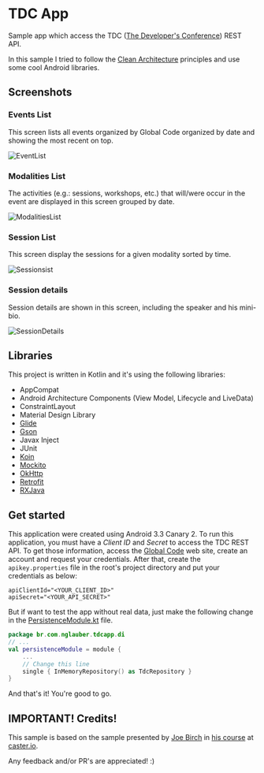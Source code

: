 # TDC App
Sample app which access the TDC ([The Developer's Conference](http://www.thedevelopersconference.com.br/tdc/2018/saopaulo/trilhas)) REST API.

In this sample I tried to follow the [Clean Architecture](https://8thlight.com/blog/uncle-bob/2012/08/13/the-clean-architecture.html) principles
and use some cool Android libraries.

## Screenshots
### Events List
This screen lists all events organized by Global Code organized by date and showing the most recent on top.

![EventList](./images/events_list.png)

### Modalities List
The activities (e.g.: sessions, workshops, etc.) that will/were occur in the event are displayed in this screen grouped by date.

![ModalitiesList](./images/modalities_list.png)

### Session List
This screen display the sessions for a given modality sorted by time.

![Sessionsist](./images/sessions_list.png)

### Session details
Session details are shown in this screen, including the speaker and his mini-bio.

![SessionDetails](./images/session_details.png)

## Libraries
This project is written in Kotlin and it's using the following libraries:
* AppCompat
* Android Architecture Components (View Model, Lifecycle and LiveData)
* ConstraintLayout
* Material Design Library
* [Glide](https://github.com/bumptech/glide)
* [Gson](https://github.com/google/gson)
* Javax Inject
* JUnit
* [Koin](https://github.com/InsertKoinIO/koin/)
* [Mockito](http://site.mockito.org/)
* [OkHttp](http://square.github.io/okhttp/)
* [Retrofit](http://square.github.io/retrofit/)
* [RXJava](https://github.com/ReactiveX/RxJava)

## Get started
This application were created using Android 3.3 Canary 2.
To run this application, you must have a *Client ID* and *Secret* to access the TDC REST API.
To get those information, access the [Global Code](https://www.globalcode.com.br/) web site, create an account and request your credentials.
After that, create the `apikey.properties` file in the root's project directory and put your credentials as below:

```
apiClientId="<YOUR_CLIENT_ID>"
apiSecret="<YOUR_API_SECRET>"
```

But if want to test the app without real data, just make the following change in the [PersistenceModule.kt](./app/src/main/java/br/com/nglauber/tdcapp/di/PersistenceModule.kt) file.
```kotlin
package br.com.nglauber.tdcapp.di
// ...
val persistenceModule = module {
    ...
    // Change this line
    single { InMemoryRepository() as TdcRepository }
}
```
And that's it! You're good to go.


## IMPORTANT! Credits!
This sample is based on the sample presented by [Joe Birch](https://joebirch.co/) in [his course](https://caster.io/courses/android-clean-architecture) at [caster.io](https://caster.io/).

Any feedback and/or PR's are appreciated! :)